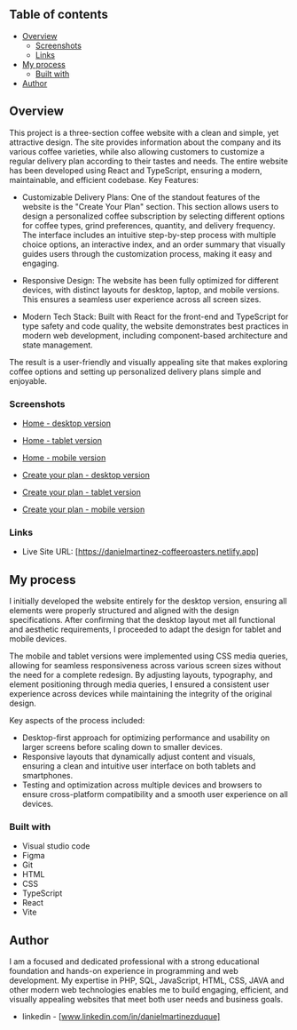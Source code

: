 ## Table of contents

- [Overview](#overview)
  - [Screenshots](#screenshots)
  - [Links](#links)
- [My process](#my-process)
  - [Built with](#built-with)
- [Author](#author)


## Overview

This project is a three-section coffee website with a clean and simple, yet attractive design. The site provides information about the company and its various coffee varieties, while also allowing customers to customize a regular delivery plan according to their tastes and needs. The entire website has been developed using React and TypeScript, ensuring a modern, maintainable, and efficient codebase.
Key Features:

  - Customizable Delivery Plans: One of the standout features of the website is the "Create Your Plan" section. This section allows users to design a personalized coffee subscription by selecting different options for coffee types, grind preferences, quantity, and delivery frequency. The interface includes an intuitive step-by-step process with multiple choice options, an interactive index, and an order summary that visually guides users through the customization process, making it easy and engaging.

  - Responsive Design: The website has been fully optimized for different devices, with distinct layouts for desktop, laptop, and mobile versions. This ensures a seamless user experience across all screen sizes.

  - Modern Tech Stack: Built with React for the front-end and TypeScript for type safety and code quality, the website demonstrates best practices in modern web development, including component-based architecture and state management.

The result is a user-friendly and visually appealing site that makes exploring coffee options and setting up personalized delivery plans simple and enjoyable.     

### Screenshots

- [Home - desktop version](https://github.com/danielopq/Coffeeroasters/blob/main/screeshots/home-desktop.png)
- [Home - tablet version](https://github.com/danielopq/Coffeeroasters/blob/main/screeshots/home-tablet.png)
- [Home - mobile version](https://github.com/danielopq/Coffeeroasters/blob/main/screeshots/home-mobile.png)

- [Create your plan - desktop version](https://github.com/danielopq/Coffeeroasters/blob/main/screeshots/create_your_plan-desktop.png)
- [Create your plan - tablet version](https://github.com/danielopq/Coffeeroasters/blob/main/screeshots/create_your_plan-mobile.png)
- [Create your plan - mobile version](https://github.com/danielopq/Coffeeroasters/blob/main/screeshots/create_your_plan-tablet.png)

### Links

- Live Site URL: [https://danielmartinez-coffeeroasters.netlify.app]

## My process

I initially developed the website entirely for the desktop version, ensuring all elements were properly structured and aligned with the design specifications. After confirming that the desktop layout met all functional and aesthetic requirements, I proceeded to adapt the design for tablet and mobile devices.

The mobile and tablet versions were implemented using CSS media queries, allowing for seamless responsiveness across various screen sizes without the need for a complete redesign. By adjusting layouts, typography, and element positioning through media queries, I ensured a consistent user experience across devices while maintaining the integrity of the original design.

Key aspects of the process included:

  - Desktop-first approach for optimizing performance and usability on larger screens before scaling down to smaller devices.
  - Responsive layouts that dynamically adjust content and visuals, ensuring a clean and intuitive user interface on both tablets and smartphones.
  - Testing and optimization across multiple devices and browsers to ensure cross-platform compatibility and a smooth user experience on all devices.

### Built with

- Visual studio code
- Figma
- Git
- HTML
- CSS
- TypeScript
- React
- Vite

## Author

I am a focused and dedicated professional with a strong educational foundation and hands-on experience in programming and web development. My expertise in PHP, SQL, JavaScript, HTML, CSS, JAVA and other modern web technologies enables me to build engaging, efficient, and visually appealing websites that meet both user needs and business goals.

- linkedin - [www.linkedin.com/in/danielmartinezduque]